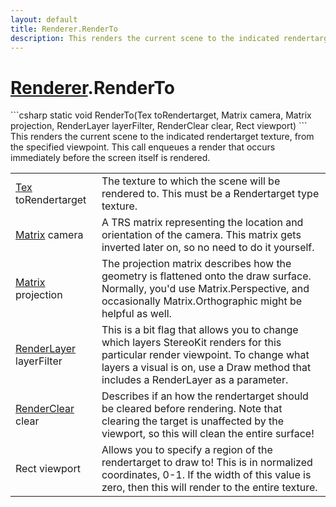 ```yaml
---
layout: default
title: Renderer.RenderTo
description: This renders the current scene to the indicated rendertarget texture, from the specified viewpoint. This call enqueues a render that occurs immediately before the screen itself is rendered.
---
```

# [Renderer]({{site.url}}/Pages/Reference/Renderer.html).RenderTo

<div class='signature' markdown='1'>
```csharp
static void RenderTo(Tex toRendertarget, Matrix camera, Matrix projection, RenderLayer layerFilter, RenderClear clear, Rect viewport)
```
This renders the current scene to the indicated
rendertarget texture, from the specified viewpoint. This call
enqueues a render that occurs immediately before the screen
itself is rendered.
</div>

|  |  |
|--|--|
|[Tex]({{site.url}}/Pages/Reference/Tex.html) toRendertarget|The texture to which the scene will             be rendered to. This must be a Rendertarget type texture.|
|[Matrix]({{site.url}}/Pages/Reference/Matrix.html) camera|A TRS matrix representing the location and             orientation of the camera. This matrix gets inverted later on, so             no need to do it yourself.|
|[Matrix]({{site.url}}/Pages/Reference/Matrix.html) projection|The projection matrix describes how the             geometry is flattened onto the draw surface. Normally, you'd use              Matrix.Perspective, and occasionally Matrix.Orthographic might be             helpful as well.|
|[RenderLayer]({{site.url}}/Pages/Reference/RenderLayer.html) layerFilter|This is a bit flag that allows you to             change which layers StereoKit renders for this particular render             viewpoint. To change what layers a visual is on, use a Draw             method that includes a RenderLayer as a parameter.|
|[RenderClear]({{site.url}}/Pages/Reference/RenderClear.html) clear|Describes if an how the rendertarget should             be cleared before rendering. Note that clearing the target is             unaffected by the viewport, so this will clean the entire              surface!|
|Rect viewport|Allows you to specify a region of the             rendertarget to draw to! This is in normalized coordinates, 0-1.             If the width of this value is zero, then this will render to the             entire texture.|




